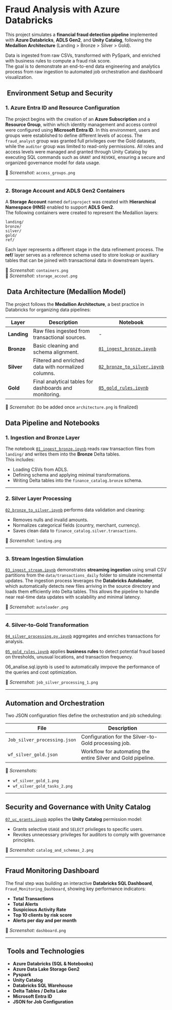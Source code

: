 # Fraud Analysis with Azure Databricks

This project simulates a **financial fraud detection pipeline** implemented with **Azure Databricks**, **ADLS Gen2**, and **Unity Catalog**, following the **Medallion Architecture** (Landing > Bronze > Silver > Gold).

Data is ingested from raw CSVs, transformed with PySpark, and enriched with business rules to compute a fraud risk score.\
The goal is to demonstrate an end-to-end data engineering and analytics process from raw ingestion to automated job orchestration and dashboard visualization.

##  Environment Setup and Security

### 1. Azure Entra ID and Resource Configuration

The project begins with the creation of an **Azure Subscription** and a **Resource Group**, within which identity management and access control were configured using **Microsoft Entra ID**. In this environment, users and groups were established to define different levels of access. The `fraud_analyst` group was granted full privileges over the Gold datasets, while the `auditor` group was limited to read-only permissions. All roles and access levels were managed and granted through Unity Catalog by executing SQL commands such as `GRANT` and `REVOKE`, ensuring a secure and organized governance model for data usage.

📸 *Screenshot:* `access_groups.png`

---

### 2. Storage Account and ADLS Gen2 Containers

A **Storage Account** named `definproject` was created with **Hierarchical Namespace (HNS)** enabled to support **ADLS Gen2**.\
The following containers were created to represent the Medallion layers:

```
landing/
bronze/
silver/
gold/
ref/
```

Each layer represents a different stage in the data refinement process. The **ref/** layer serves as a reference schema used to store lookup or auxiliary tables that can be joined with transactional data in downstream layers.

📸 *Screenshot:* `containers.png`\
📸 *Screenshot:* `storage_accout.png`

##  Data Architecture (Medallion Model)

The project follows the **Medallion Architecture**, a best practice in Databricks for organizing data pipelines:

| Layer       | Description                                            | Notebook                                                           |
| ----------- | ------------------------------------------------------ | ------------------------------------------------------------------ |
| **Landing** | Raw files ingested from transactional sources.         | -                                                                  |
| **Bronze**  | Basic cleaning and schema alignment.                   | [`01_ingest_bronze.ipynb`](notebooks/01_ingest_bronze.ipynb)       |
| **Silver**  | Filtered and enriched data with normalized columns.    | [`02_bronze_to_silver.ipynb`](notebooks/02_bronze_to_silver.ipynb) |
| **Gold**    | Final analytical tables for dashboards and monitoring. | [`05_gold_rules.ipynb`](notebooks/05_gold_rules.ipynb)             |

📸 *Screenshot:* (to be added once `architecture.png` is finalized)



## Data Pipeline and Notebooks

### 1. Ingestion and Bronze Layer

The notebook [`01_ingest_bronze.ipynb`](notebooks/01_ingest_bronze.ipynb) reads raw transaction files from `landing/` and writes them into the **Bronze** Delta tables.\
This includes:

- Loading CSVs from ADLS.
- Defining schema and applying minimal transformations.
- Writing Delta tables into the `finance_catalog.bronze` schema.

---

### 2. Silver Layer Processing

[`02_bronze_to_silver.ipynb`](notebooks/02_bronze_to_silver.ipynb) performs data validation and cleaning:

- Removes nulls and invalid amounts.
- Normalizes categorical fields (country, merchant, currency).
- Saves clean data to `finance_catalog.silver.transactions`.

📸 *Screenshot:* `landing.png`

---

### 3. Stream Ingestion Simulation

[`03_ingest_stream.ipynb`](notebooks/03_ingest_stream.ipynb) demonstrates **streaming ingestion** using small CSV partitions from the `data/transactions_daily` folder to simulate incremental updates. The ingestion process leverages the **Databricks Autoloader**, which automatically detects new files arriving in the source directory and loads them efficiently into Delta tables. This allows the pipeline to handle near real-time data updates with scalability and minimal latency.

📸 *Screenshot:* `autoloader.png`

---

### 4. Silver-to-Gold Transformation

[`04_silver_processing.py.ipynb`](notebooks/04_silver_processing.py.ipynb) aggregates and enriches transactions for analysis.

[`05_gold_rules.ipynb`](notebooks/05_gold_rules.ipynb) applies **business rules** to detect potential fraud based on thresholds, unusual locations, and transaction frequency.

06\_analise.sql.ipynb is used to automatically imrpove the performance of the queries and cost optimization.

📸 *Screenshot:* `job_silver_processing_1.png`

---

## Automation and Orchestration

Two JSON configuration files define the orchestration and job scheduling:

| File                         | Description                                                  |
| ---------------------------- | ------------------------------------------------------------ |
| `Job_silver_processing.json` | Configuration for the Silver-to-Gold processing job.         |
| `wf_silver_gold.json`        | Workflow for automating the entire Silver and Gold pipeline. |

📸 *Screenshots:*

- `wf_silver_gold_1.png`
- `wf_silver_gold_tasks_2.png`

---

## Security and Governance with Unity Catalog

[`07_uc_grants.ipynb`](notebooks/07_uc_grants.ipynb) applies the **Unity Catalog** permission model:

- Grants selective `USAGE` and `SELECT` privileges to specific users.
- Revokes unnecessary privileges for auditors to comply with governance principles.

📸 *Screenshot:* `catalog_and_schemas_2.png`

---

## Fraud Monitoring Dashboard

The final step was building an interactive **Databricks SQL Dashboard**, `Fraud_Monitoring_Dashboard`, showing key performance indicators:

- **Total Transactions**
- **Total Alerts**
- **Suspicious Activity Rate**
- **Top 10 clients by risk score**
- **Alerts per day and per month**

📸 *Screenshot:* `dashboard.png`

---

##  Tools and Technologies

- **Azure Databricks (SQL & Notebooks)**
- **Azure Data Lake Storage Gen2**
- **Pyspark**
- **Unity Catalog**
- **Databricks SQL Warehouse**
- **Delta Tables / Delta Lake**
- **Microsoft Entra ID**
- **JSON for Job Configuration**

